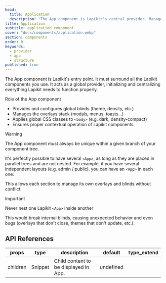 ```yaml
---
head:
  title: Application
  description: "The App component is Lapikit's central provider. Manage themes, global styles and overlays for all your Svelte components"
title: Application
subtitle: application component
cover: "docs/components/application.webp"
section: components
order: 0
keywords:
  - provider
  - app
  - structure
published: true
---
```


<script>
    import { Sandbox, CommandLine } from '$lib/components/index.js';
    // components
    import ApplicationBase from "$lib/components/docs/application/application-base.svelte?raw";
    import ApplicationForbidden from "$lib/components/docs/application/application-forbidden.svelte?raw";

    // command line
    const commandInstall = [
        {pkg: "npm", command: "npm i -D lapikit"},
        {pkg: "yarn", command: "yarn add -D lapikit"}
    ];
</script>

The App component is Lapikit's entry point. It must surround all the Lapikit components you use. It acts as a global provider, initializing and centralizing everything Lapikit needs to function properly.

Role of the App component

- Provides and configures global blinds (theme, density, etc.)
- Manages the overlays stack (modals, menus, toasts...)
- Applies global CSS classes to `<body>` (e.g. dark, density-compact)
- Ensures proper contextual operation of Lapikit components

> [!WARNING]
> The App component must always be unique within a given branch of your component tree.

<Sandbox name="application-base-sandbox" code={ApplicationBase}/>

It's perfectly possible to have several `<App>`, as long as they are placed in parallel trees and are not nested.
For example, if you have several independent layouts (e.g. admin / public), you can have an `<App>` in each one:

This allows each section to manage its own overlays and blinds without conflict.

> [!IMPORTANT]
> Never nest one Lapikit `<App>` inside another

This would break internal blinds, causing unexpected behavior and even bugs (overlays that don't close, themes that don't update, etc.).

<Sandbox name="application-forbidden-sandbox" code={ApplicationForbidden}/>

## API References

| props    | type    | description                           | default   | type_extend |
| -------- | ------- | ------------------------------------- | --------- | ----------- |
| children | Snippet | Child content to be displayed in App. | undefined |             |
